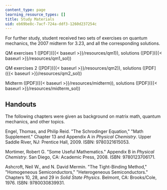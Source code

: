 ```yaml
---
content_type: page
learning_resource_types: []
title: Study Materials
uid: eb69be8c-7acf-724a-ddf3-1260d237254c
---
```


For further study, student received two sets of exercises on quantum mechanics, the 2007 midterm for 3.23, and all the corresponding solutions.

QM exercises 1 ([PDF]({{< baseurl >}}/resources/qm1)), solutions ([PDF]({{< baseurl >}}/resources/qm1_sol))

QM exercises 2 ([PDF]({{< baseurl >}}/resources/qm2)), solutions ([PDF]({{< baseurl >}}/resources/qm2_sol))

Midterm ([PDF]({{< baseurl >}}/resources/midterm)), solutions ([PDF]({{< baseurl >}}/resources/midterm_sol))

Handouts
--------

The following chapters were given as background on matrix math, quantum mechanics, and other topics.

Engel, Thomas, and Philip Reid. "The Schrodinger Equation," "Math Supplement." Chapter 13 and Appendix A in _Physical Chemistry_. Upper Saddle River, NJ: Prentice Hall, 2009. ISBN: 9780321615053.

Mortimer, Robert G. "Some Useful Mathematics." Appendix B in _Physical Chemistry_. San Diego, CA: Academic Press, 2008. ISBN: 9780123706171.

Ashcroft, Neil W., and N. David Mermin. "The Tight-Binding Method," "Homogeneous Semiconductors," "Heterogeneous Semiconductors." Chapters 10, 28, and 29 in _Solid State Physics_. Belmont, CA: Brooks/Cole, 1976. ISBN: 9780030839931.